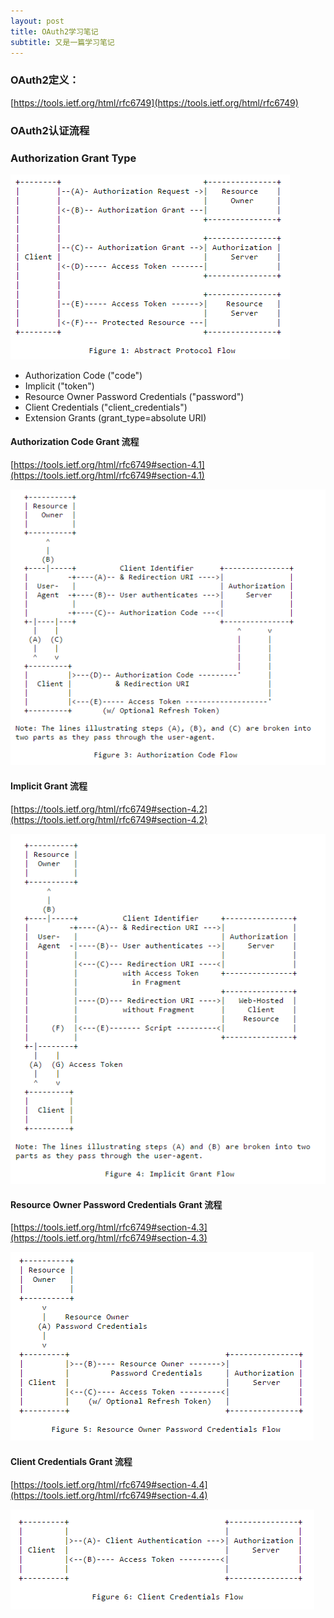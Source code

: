 ```yaml
---
layout: post
title: OAuth2学习笔记
subtitle: 又是一篇学习笔记
---
```


### OAuth2定义：

[https://tools.ietf.org/html/rfc6749](https://tools.ietf.org/html/rfc6749)

### OAuth2认证流程


### Authorization Grant Type

![Abstract Protocol Flow](/uploads/2016/2016-09-19-notes-for-oauth2-abstract-protocol-flow.png)

* Authorization Code ("code")
* Implicit ("token")
* Resource Owner Password Credentials ("password")
* Client Credentials ("client_credentials")
* Extension Grants (grant_type=absolute URI)

#### Authorization Code Grant 流程

[https://tools.ietf.org/html/rfc6749#section-4.1](https://tools.ietf.org/html/rfc6749#section-4.1)

![Authorization Code Flow](/uploads/2016/2016-09-19-notes-for-oauth2-authorization-code-flow.png)

#### Implicit Grant 流程

[https://tools.ietf.org/html/rfc6749#section-4.2](https://tools.ietf.org/html/rfc6749#section-4.2)

![Implicit Grant Flow](/uploads/2016/2016-09-19-notes-for-oauth2-implicit-grant-flow.png)

 #### Resource Owner Password Credentials Grant 流程

[https://tools.ietf.org/html/rfc6749#section-4.3](https://tools.ietf.org/html/rfc6749#section-4.3)

![Resource Owner Password Credentials Flow](/uploads/2016/2016-09-19-notes-for-oauth2-res-owner-pwd-crd-flow.png)

 #### Client Credentials Grant 流程

[https://tools.ietf.org/html/rfc6749#section-4.4](https://tools.ietf.org/html/rfc6749#section-4.4)

![Client Credentials Flow](/uploads/2016/2016-09-19-notes-for-oauth2-client-credentials-flow.png)
